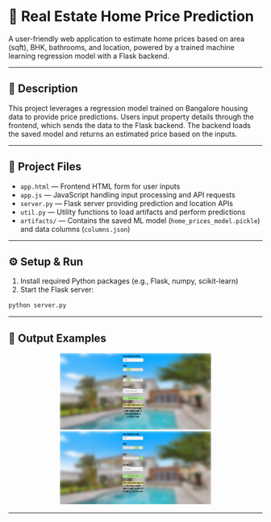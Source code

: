 # 🏡 Real Estate Home Price Prediction

A user-friendly web application to estimate home prices based on area (sqft), BHK, bathrooms, and location, powered by a trained machine learning regression model with a Flask backend.

---

## 📖 Description

This project leverages a regression model trained on Bangalore housing data to provide price predictions. Users input property details through the frontend, which sends the data to the Flask backend. The backend loads the saved model and returns an estimated price based on the inputs.

---

## 📁 Project Files

- `app.html` — Frontend HTML form for user inputs  
- `app.js` — JavaScript handling input processing and API requests  
- `server.py` — Flask server providing prediction and location APIs  
- `util.py` — Utility functions to load artifacts and perform predictions  
- `artifacts/` — Contains the saved ML model (`home_prices_model.pickle`) and data columns (`columns.json`)  

---

## ⚙️ Setup & Run

1. Install required Python packages (e.g., Flask, numpy, scikit-learn)  
2. Start the Flask server:  

```bash
python server.py
```

---

## 📸 Output Examples

<div align="center">
  <img src="Output_Price_Prediction/Screenshot 2024-01-08 213755.png" width="300" alt="Sample 1"/>
  <img src="Output_Price_Prediction/Screenshot 2024-01-08 213837.png" width="300" alt="Sample 2"/>
</div>

---